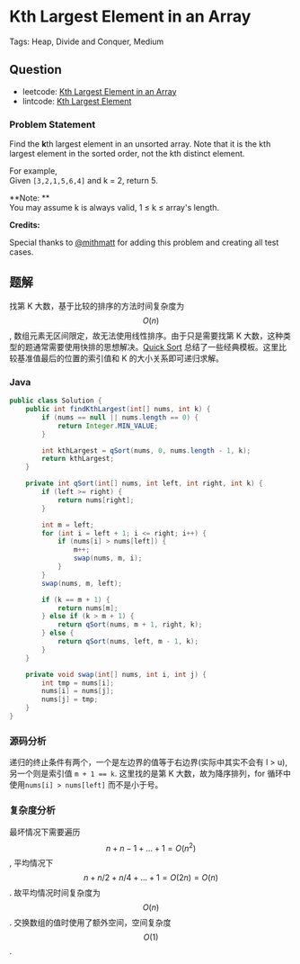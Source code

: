 # Kth Largest Element in an Array

Tags: Heap, Divide and Conquer, Medium

## Question

- leetcode: [Kth Largest Element in an Array](https://leetcode.com/problems/kth-largest-element-in-an-array/)
- lintcode: [Kth Largest Element](http://www.lintcode.com/en/problem/kth-largest-element/)

### Problem Statement

Find the **k**th largest element in an unsorted array. Note that it is the kth
largest element in the sorted order, not the kth distinct element.

For example,  
Given `[3,2,1,5,6,4]` and k = 2, return 5.

**Note: **  
You may assume k is always valid, 1 ≤ k ≤ array's length.

**Credits:**  

Special thanks to [@mithmatt](https://leetcode.com/discuss/user/mithmatt) for
adding this problem and creating all test cases.

## 题解

找第 K 大数，基于比较的排序的方法时间复杂度为 $$O(n)$$, 数组元素无区间限定，故无法使用线性排序。由于只是需要找第 K 大数，这种类型的题通常需要使用快排的思想解决。[Quick Sort](http://algorithm.yuanbin.me/zh-hans/basics_sorting/quick_sort.html) 总结了一些经典模板。这里比较基准值最后的位置的索引值和 K 的大小关系即可递归求解。

### Java

```java
public class Solution {
    public int findKthLargest(int[] nums, int k) {
        if (nums == null || nums.length == 0) {
            return Integer.MIN_VALUE;
        }

        int kthLargest = qSort(nums, 0, nums.length - 1, k);
        return kthLargest;
    }

    private int qSort(int[] nums, int left, int right, int k) {
        if (left >= right) {
            return nums[right];
        }

        int m = left;
        for (int i = left + 1; i <= right; i++) {
            if (nums[i] > nums[left]) {
                m++;
                swap(nums, m, i);
            }
        }
        swap(nums, m, left);

        if (k == m + 1) {
            return nums[m];
        } else if (k > m + 1) {
            return qSort(nums, m + 1, right, k);
        } else {
            return qSort(nums, left, m - 1, k);
        }
    }

    private void swap(int[] nums, int i, int j) {
        int tmp = nums[i];
        nums[i] = nums[j];
        nums[j] = tmp;
    }
}
```

### 源码分析

递归的终止条件有两个，一个是左边界的值等于右边界(实际中其实不会有 l > u), 另一个则是索引值 `m + 1 == k`.
这里找的是第 K 大数，故为降序排列，for 循环中使用`nums[i] > nums[left]` 而不是小于号。

### 复杂度分析

最坏情况下需要遍历 $$ n + n - 1 + ... + 1 = O(n^2)$$, 平均情况下 $$n + n/2 + n/4 + ... + 1 = O(2n)=O(n)$$. 故平均情况时间复杂度为 $$O(n)$$. 交换数组的值时使用了额外空间，空间复杂度 $$O(1)$$.
